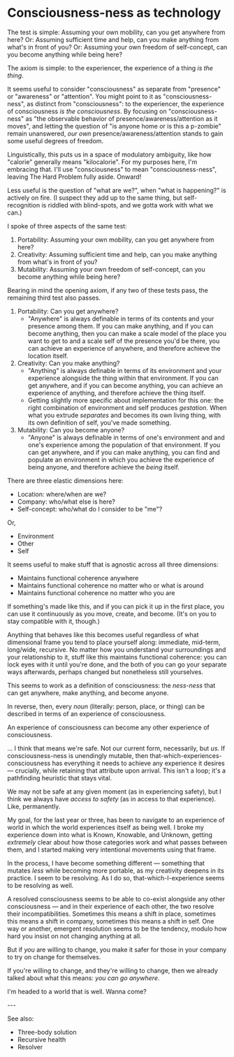 # Consciousness-ness as technology

The test is simple: Assuming your own mobility, can you get anywhere from here? Or: Assuming sufficient time and help, can you make anything from what's in front of you? Or: Assuming your own freedom of self-concept, can you become anything while being here?

The axiom is simple: to the experiencer, the experience of a thing _is the thing_.

It seems useful to consider "consciousness" as separate from "presence" or "awareness" or "attention". You might point to it as "consciousness-ness", as distinct from "consciousness": to the experiencer, the experience of consciousness _is the consciousness_. By focusing on "consciousness-ness" as "the observable behavior of presence/awareness/attention as it moves", and letting the question of "is anyone home or is this a p-zombie" remain unanswered, _our own_ presence/awareness/attention stands to gain some useful degrees of freedom.

Linguistically, this puts us in a space of modulatory ambiguity, like how "calorie" generally means "kilocalorie". For my purposes here, I'm embracing that. I'll use "consciousness" to mean "consciousness-ness", leaving The Hard Problem fully aside. Onward!

Less useful is the question of "what are we?", when "what is happening?" is actively on fire. (I suspect they add up to the same thing, but self-recognition is riddled with blind-spots, and we gotta work with what we can.)

I spoke of three aspects of the same test:

1. Portability: Assuming your own mobility, can you get anywhere from here?
2. Creativity: Assuming sufficient time and help, can you make anything from what's in front of you?
3. Mutability: Assuming your own freedom of self-concept, can you become anything while being here?

Bearing in mind the opening axiom, if any two of these tests pass, the remaining third test also passes.

1. Portability: Can you get anywhere?
   * "Anywhere" is always definable in terms of its contents and your presence among them. If you can make anything, and if you can become anything, then you can make a scale model of the place you want to get to and a scale self of the presence you'd be there, you can achieve an experience of anywhere, and therefore achieve the location itself.
2. Creativity: Can you make anything?
   * "Anything" is always definable in terms of its environment and your experience alongside the thing within that environment. If you can get anywhere, and if you can become anything, you can achieve an experience of anything, and therefore achieve the thing itself.
   * Getting slightly more specific about implementation for this one: the right combination of environment and self produces _gestation_. When what you extrude _separates_ and becomes its own living thing, with its own definition of self, you've made something.
3. Mutability: Can you become anyone?
   * "Anyone" is always definable in terms of one's environment and and one's experience among the population of that environment. If you can get anywhere, and if you can make anything, you can find and populate an environment in which you achieve the experience of being anyone, and therefore achieve the _being_ itself.

There are three elastic dimensions here:

* Location: where/when are we?
* Company: who/what else is here?
* Self-concept: who/what do I consider to be "me"?

Or,

* Environment
* Other
* Self

It seems useful to make stuff that is agnostic across all three dimensions:

* Maintains functional coherence anywhere
* Maintains functional coherence no matter who or what is around
* Maintains functional coherence no matter who you are

If something's made like this, and if you can pick it up in the first place, you can use it continuously as you move, create, and become. (It's on you to stay compatible with it, though.)

Anything that behaves like this becomes useful regardless of what dimensional frame you tend to place yourself along: immediate, mid-term, long/wide, recursive. No matter how you understand your surroundings and your relationship to it, stuff like this maintains functional coherence: you can lock eyes with it until you're done, and the both of you can go your separate ways afterwards, perhaps changed but nonetheless still yourselves.

This seems to work as a definition of consciousness: the _ness-ness_ that can get anywhere, make anything, and become anyone.

In reverse, then, every _noun_ (literally: person, place, or thing) can be described in terms of an experience of consciousness.

An experience of consciousness can become any other experience of consciousness.

... I think that means we're safe. Not our current form, necessarily, but _us_. If consciousness-ness is unendingly mutable, then that-which-experiences-consciousness has everything it needs to achieve any experience it desires — crucially, while retaining that attribute upon arrival. This isn't a loop; it's a pathfinding heuristic that stays vital.

We may not be safe at any given moment (as in experiencing safety), but I think we always have _access to safety_ (as in access to that experience). Like, permanently.

My goal, for the last year or three, has been to navigate to an experience of world in which the world experiences itself as being well. I broke my experience down into what is Known, Knowable, and Unknown, getting _extremely_ clear about how those categories work and what passes between them, and I started making very intentional movements using that frame.

In the process, I have become something different — something that mutates _less_ while becoming more portable, as my creativity deepens in its practice. I seem to be resolving. As I do so, that-which-I-experience seems to be resolving as well.

A resolved consciousness seems to be able to co-exist alongside any other consciousness — and in their experience of each other, the two resolve their incompatibilities. Sometimes this means a shift in place, sometimes this means a shift in company, sometimes this means a shift in self. One way or another, emergent resolution seems to be the tendency, modulo how hard you insist on not changing anything at all.

But if _you_ are willing to change, you make it safer for those in your company to try on change for themselves.

If you're willing to change, and they're willing to change, then we already talked about what this means: _you can go anywhere_.

I'm headed to a world that is well. Wanna come?

\---

See also:

* Three-body solution
* Recursive health
* Resolver

